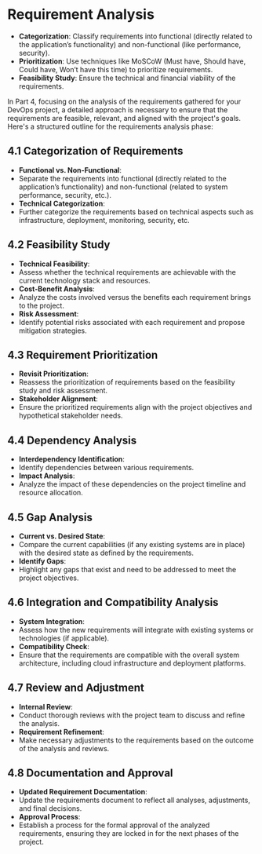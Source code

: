 # Requirement Analysis

- **Categorization**: Classify requirements into functional (directly related to the application’s functionality) and non-functional (like performance, security).
- **Prioritization**: Use techniques like MoSCoW (Must have, Should have, Could have, Won’t have this time) to prioritize requirements.
- **Feasibility Study**: Ensure the technical and financial viability of the requirements.

In Part 4, focusing on the analysis of the requirements gathered for your DevOps project, a detailed approach is necessary to ensure that the requirements are feasible, relevant, and aligned with the project's goals. Here's a structured outline for the requirements analysis phase:

## 4.1 **Categorization of Requirements**

- **Functional vs. Non-Functional**:
 - Separate the requirements into functional (directly related to the application’s functionality) and non-functional (related to system performance, security, etc.).
- **Technical Categorization**:
 - Further categorize the requirements based on technical aspects such as infrastructure, deployment, monitoring, security, etc.

## 4.2 **Feasibility Study**

- **Technical Feasibility**:
 - Assess whether the technical requirements are achievable with the current technology stack and resources.
- **Cost-Benefit Analysis**:
 - Analyze the costs involved versus the benefits each requirement brings to the project.
- **Risk Assessment**:
 - Identify potential risks associated with each requirement and propose mitigation strategies.


## 4.3 **Requirement Prioritization**

- **Revisit Prioritization**:
 - Reassess the prioritization of requirements based on the feasibility study and risk assessment.
- **Stakeholder Alignment**:
 - Ensure the prioritized requirements align with the project objectives and hypothetical stakeholder needs.


## 4.4 **Dependency Analysis**

- **Interdependency Identification**:
 - Identify dependencies between various requirements.
- **Impact Analysis**:
 - Analyze the impact of these dependencies on the project timeline and resource allocation.


## 4.5 **Gap Analysis**

- **Current vs. Desired State**:
 - Compare the current capabilities (if any existing systems are in place) with the desired state as defined by the requirements.
- **Identify Gaps**:
 - Highlight any gaps that exist and need to be addressed to meet the project objectives.


## 4.6 **Integration and Compatibility Analysis**

- **System Integration**:
 - Assess how the new requirements will integrate with existing systems or technologies (if applicable).
- **Compatibility Check**:
 - Ensure that the requirements are compatible with the overall system architecture, including cloud infrastructure and deployment platforms.


## 4.7 **Review and Adjustment**

- **Internal Review**:
 - Conduct thorough reviews with the project team to discuss and refine the analysis.
- **Requirement Refinement**:
 - Make necessary adjustments to the requirements based on the outcome of the analysis and reviews.


## 4.8 **Documentation and Approval**

- **Updated Requirement Documentation**:
 - Update the requirements document to reflect all analyses, adjustments, and final decisions.
- **Approval Process**:
 - Establish a process for the formal approval of the analyzed requirements, ensuring they are locked in for the next phases of the project.



<!-- This outline ensures a comprehensive analysis of the gathered requirements, assessing their feasibility, prioritizing them based on importance and impact, and ensuring they align with the project's goals and objectives. It sets the stage for a well-informed development and implementation phase. -->